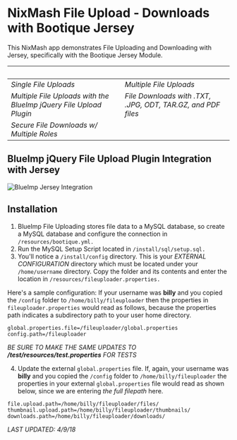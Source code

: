 NixMash File Upload - Downloads with Bootique Jersey
==========================

This NixMash app demonstrates File Uploading and Downloading with Jersey, specifically with the Bootique Jersey Module.

&nbsp; | &nbsp; 
| --- | --- | 
| *Single File Uploads* | *Multiple File Uploads* | 
| *Multiple File Uploads with the BlueImp jQuery File Upload Plugin* | *File Downloads with .TXT, .JPG, ODT, TAR.GZ, and PDF files* |
| *Secure File Downloads w/ Multiple Roles* ||

## BlueImp jQuery File Upload Plugin Integration with Jersey ##

![BlueImp Jersey Integration](http://nixmash.com/x/pics/github/jersey-blueimp.png)

## Installation ## 

1. BlueImp File Uploading stores file data to a MySQL database, so create a MySQL database and configure the connection in `/resources/bootique.yml.`
2. Run the MySQL Setup Script located in `/install/sql/setup.sql.`
3. You'll notice a `/install/config` directory. This is your *EXTERNAL CONFIGURATION* directory which must be located under your `/home/username` directory. Copy the folder and its contents and enter the location in `/resources/fileuploader.properties.`

Here's a sample configuration: If your username was **billy** and you copied the `/config` folder to `/home/billy/fileuploader` then the properties in `fileuploader.properties` would read as follows, because the properties path indicates a subdirectory path to your user home directory.

```properties
global.properties.file=/fileuploader/global.properties
config.path=/fileuploader
```
*BE SURE TO MAKE THE SAME UPDATES TO **/test/resources/test.properties** FOR TESTS*

4. Update the external `global.properties` file. If, again, your username was **billy** and you copied the `/config` folder to `/home/billy/fileuploader` the properties in your external `global.properties` file would read as shown below, since we are entering *the full filepath* here.

```properties
file.upload.path=/home/billy/fileuploader/files/
thumbnail.upload.path=/home/billy/fileuploader/thumbnails/
downloads.path=/home/billy/fileuploader/downloads/
```


*LAST UPDATED: 4/9/18*
